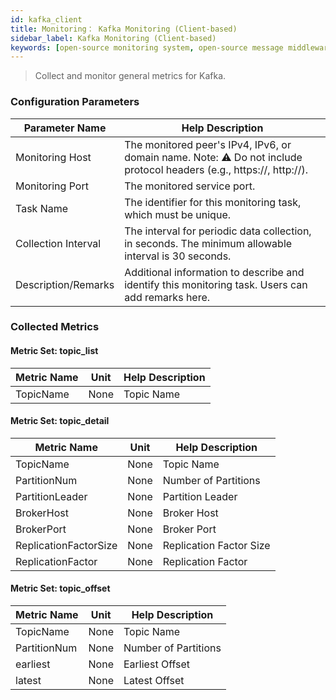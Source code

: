 ```yaml
---
id: kafka_client  
title: Monitoring： Kafka Monitoring (Client-based)    
sidebar_label: Kafka Monitoring (Client-based)  
keywords: [open-source monitoring system, open-source message middleware monitoring, Kafka monitoring]
---
```


> Collect and monitor general metrics for Kafka.

### Configuration Parameters

| Parameter Name   | Help Description                                              |
|------------------|---------------------------------------------------------------|
| Monitoring Host  | The monitored peer's IPv4, IPv6, or domain name. Note: ⚠️ Do not include protocol headers (e.g., https://, http://). |
| Monitoring Port  | The monitored service port.                                    |
| Task Name        | The identifier for this monitoring task, which must be unique. |
| Collection Interval | The interval for periodic data collection, in seconds. The minimum allowable interval is 30 seconds. |
| Description/Remarks | Additional information to describe and identify this monitoring task. Users can add remarks here. |

### Collected Metrics

#### Metric Set: topic_list

| Metric Name  | Unit | Help Description |
|--------------|------|------------------|
| TopicName    | None | Topic Name       |

#### Metric Set: topic_detail

| Metric Name          | Unit | Help Description |
|----------------------|------|------------------|
| TopicName            | None | Topic Name       |
| PartitionNum         | None | Number of Partitions |
| PartitionLeader      | None | Partition Leader |
| BrokerHost           | None | Broker Host      |
| BrokerPort           | None | Broker Port      |
| ReplicationFactorSize| None | Replication Factor Size |
| ReplicationFactor    | None | Replication Factor |

#### Metric Set: topic_offset

| Metric Name   | Unit | Help Description |
|---------------|------|------------------|
| TopicName     | None | Topic Name       |
| PartitionNum  | None | Number of Partitions |
| earliest      | None | Earliest Offset  |
| latest        | None | Latest Offset    |
